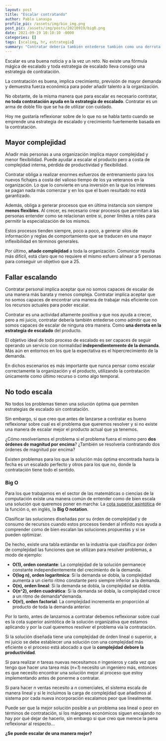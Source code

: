 ```yaml
---
layout: post
title: "Escalar contratando"
author: Pablo Lanaspa
profile_pic: /assets/img/bio_img.png
post_pic: /assets/img/posts/20210919/bigO.png
date: 2021-09-19 10:10:10 -0000
categories: []
tags: [scaling, hr, estrategia]
summary: "Contratar debería también entederse también como una derrota en la estrategia de escalado."
---
```


Escalar es una buena noticia y a la vez un reto. No existe una fórmula mágica de escalado y toda estrategia de escalado lleva consigo una estrategia de contratación.

La contratación es buena, implica crecimiento, previsión de mayor demanda y demuestra fuerza económica para poder añadir talento a la organización.

No obstante, de la misma manera que para escalar es necesario contratar, **no toda contratación ayuda en la estrategia de escalado**. Contratar es un arma de doble filo que se ha de utilizar con cuidado.

Hoy me gustaría reflexionar sobre de lo que no se habla tanto cuando se emprende una estrategia de escalado y crecimiento fuertemente basada en la contratación.

## Mayor complejidad

Añadir más personas a una organización implica mayor complejidad y menor flexibilidad. Puede ayudar a escalar el producto pero a costa de complejidad interna, pérdida de productividad y flexibilidad.

Contratar obliga a realizar enormes esfuerzos de entrenamiento para los nuevos fichajes a costa del valioso tiempo de los ya veteranos en la organización. Lo que lo convierte en una inversión en la que los intereses se pagan nada más comenzar y en los que el buen resultado no está garantizado.

Además, obliga a generar procesos que en última instancia son siempre **menos flexibles**. Al crecer, es necesario crear procesos que permitan a las personas entender como se relacionan entre si, poner límites a roles para permitir la especialización de los mismos.

Estos procesos tienden siempre, poco a poco, a generar silos de información y reglas de comportamiento que se traducen en una mayor inflexibilidad en términos generales.

Por último, **añade complejidad** a toda la organización. Comunicar resulta más difícil, está claro que no requiere el mismo esfuero alinear a 5 personas para conseguir un objetivo que a 25.

 
## Fallar escalando

Contratar personal implica aceptar que no somos capaces de escalar de una manera más barata y menos compleja. Contratar implica aceptar que no somos capaces de encontrar una manera de trabajar más eficiente con los recursos actuales para poder escalar.
    
Contratar es una actividad altamente positiva y que nos ayuda a crecer, pero a mi juicio, contratar debería también entederse como admitir que no somos capaces de escalar de ninguna otra manera. Como **una derrota en la estrategia de escalado** del producto.

El objetivo ideal de todo proceso de escalado es ser capaces de seguir operando un servicio con normalidad **independientemente de la demanda**. Más aún en entornos en los que la expectativa es el hipercrecimiento de la demanda.

En dichos escenarios es más importante que nunca pensar como escalar correctamente la organización y el producto, utilizando la contratación únicamente como último recurso o como algo temporal.


## No todo escala

No todos los problemas tienen una solución óptima que permiten estrategias de escalado sin contratación. 

Sin embargo, si que creo que antes de lanzarse a contratar es bueno reflexionar sobre cual es el problema que queremos resolver y si no existe una manera de escalar mejor el producto actual que ya tenemos.

¿Cómo resolveríamos el problema si el problema fuera el mismo pero **dos órdenes de magnitud por encima**? ¿También se resolvería contratando dos órdenes de magnitud por encima?
 
Existen problemas para los que la solución más óptima encontrada hasta la fecha es un escalado perfecto y otros para los que no, donde la contratación tiene todo el sentido.


### Big O
 
Para los que trabajamos en el sector de las matemáticas o ciencias de la computación existe una manera común de entender como de bien escala una solución que queremos poner en marcha: La [cota superior asintótica](https://es.wikipedia.org/wiki/Cota_superior_asint%C3%B3tica) de la función o, en inglés, la **Big O notation**.
 
Clasificar las soluciones diseñadas por su órden de complejidad y de consumo de recursos cuando estos procesos tienden al infinito nos ayuda a comprender como de bien escalan las soluciones propuestas y si se pueden optimizar.

De hecho, existe una tabla estándar en la industria que clasifica por órden de complejidad las funciones que se utilizan para resolver problemas, a modo de ejemplo:
- **O(1), orden constante**: La complejidad de la solución permanece constante independientemente del crecimiento de la demanda.
- **O(log n), orden logarítmica**: Si la demanda se dobla, la complejidad aumenta a un cierto ritmo constante pero siempre inferior a la demanda.
- **O(n), orden lineal**: Si la demanda se dobla, la complejidad se dobla.
- **O(n^2), orden cuadrática**: Si la demanda se dobla, la complejidad crece a un ritmo de demanda\*demanda.
- **O(n!), orden factorial**: La complejidad incrementa en proporción al producto de toda la demanda anterior.


Por lo tanto, antes de lanzarnos a contratar debemos reflexionar sobre cual es la cota superior asintótica de la solución organizativa que estamos aplicando y por la cual queremos resolver el problema via la contratación.

Si la solución diseñada tiene una complejidad de órden lineal o superior, a mi juicio se debe establecer una solución con una complejidad más eficiente o el proceso está abocado a que la **complejidad debore la productividad**.
 
Si para realizar *n* tareas nuevas necesitamos *n* ingenieros y cada vez que tengo que hacer una tarea más (*n+1*) necesito un ingeniero más, entonces es que necesito encontrar una solución mejor al proceso que estoy implementando antes de ponerme a contratar.
 
Si para hacer *n* ventas necesito a *n* comerciales, el sistema escala de manera lineal y si le incluimos la carga de complejidad que añadimos al sistema por cada nueva incorporación escalamos peor que linealmente.

Puede ser que la mejor solución posible a un problema sea lineal o peor en términos de contratación, si los márgenes económicos siguen encajando no hay por qué dejar de hacerlo, sin embargo si que creo que merece la pena reflexionar al respecto...

**¿Se puede escalar de una manera mejor?**


